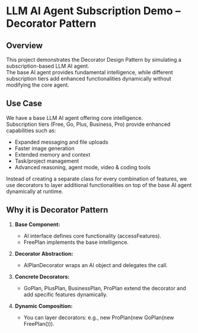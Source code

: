 # LLM AI Agent Subscription Demo – Decorator Pattern

## Overview
This project demonstrates the Decorator Design Pattern by simulating a subscription-based LLM AI agent.  
The base AI agent provides fundamental intelligence, while different subscription tiers add enhanced functionalities dynamically without modifying the core agent.

## Use Case
We have a base LLM AI agent offering core intelligence.  
Subscription tiers (Free, Go, Plus, Business, Pro) provide enhanced capabilities such as:
- Expanded messaging and file uploads  
- Faster image generation  
- Extended memory and context  
- Task/project management  
- Advanced reasoning, agent mode, video & coding tools  

Instead of creating a separate class for every combination of features, we use decorators to layer additional functionalities on top of the base AI agent dynamically at runtime.


## Why it is Decorator Pattern
1. **Base Component:**  
   - AI interface defines core functionality (accessFeatures).  
   - FreePlan implements the base intelligence.  

2. **Decorator Abstraction:**  
   - AIPlanDecorator wraps an AI object and delegates the call.  

3. **Concrete Decorators:**  
   - GoPlan, PlusPlan, BusinessPlan, ProPlan extend the decorator and add specific features dynamically.  

4. **Dynamic Composition:**  
   - You can layer decorators: e.g., new ProPlan(new GoPlan(new FreePlan())).


